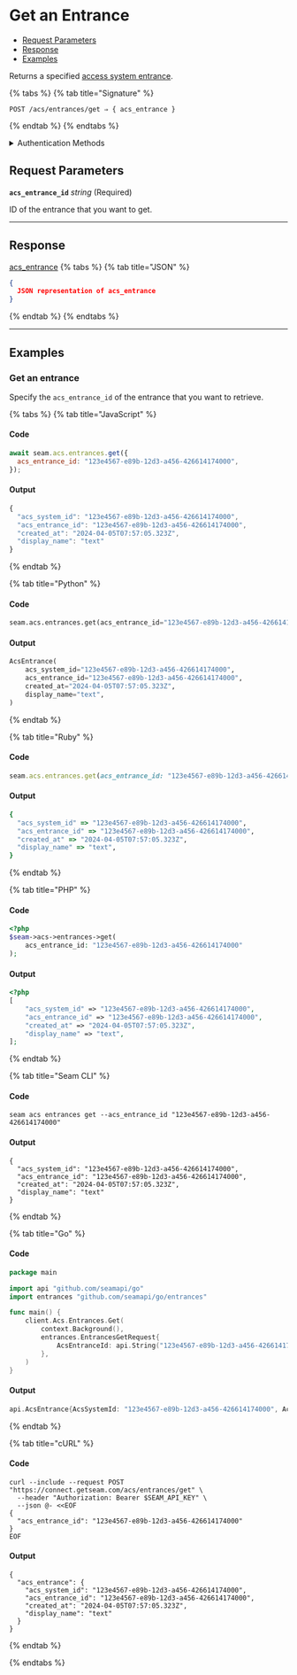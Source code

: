 # Get an Entrance

- [Request Parameters](./#request-parameters)
- [Response](./#response)
- [Examples](./#examples)

Returns a specified [access system entrance](../../../capability-guides/access-systems/retrieving-entrance-details.md).

{% tabs %}
{% tab title="Signature" %}
```
POST /acs/entrances/get ⇒ { acs_entrance }
```
{% endtab %}
{% endtabs %}

<details>

<summary>Authentication Methods</summary>

- API key
- Client session token

To learn more, see [Authentication](https://docs.seam.co/latest/api/authentication).
</details>

## Request Parameters

**`acs_entrance_id`** *string* (Required)

ID of the entrance that you want to get.

---


## Response

[acs\_entrance](./)
{% tabs %}
{% tab title="JSON" %}
```json
{
  JSON representation of acs_entrance
}
```
{% endtab %}
{% endtabs %}

---

## Examples

### Get an entrance

Specify the `acs_entrance_id` of the entrance that you want to retrieve.

{% tabs %}
{% tab title="JavaScript" %}
#### Code

```javascript
await seam.acs.entrances.get({
  acs_entrance_id: "123e4567-e89b-12d3-a456-426614174000",
});
```

#### Output

```javascript
{
  "acs_system_id": "123e4567-e89b-12d3-a456-426614174000",
  "acs_entrance_id": "123e4567-e89b-12d3-a456-426614174000",
  "created_at": "2024-04-05T07:57:05.323Z",
  "display_name": "text"
}
```
{% endtab %}

{% tab title="Python" %}
#### Code

```python
seam.acs.entrances.get(acs_entrance_id="123e4567-e89b-12d3-a456-426614174000")
```

#### Output

```python
AcsEntrance(
    acs_system_id="123e4567-e89b-12d3-a456-426614174000",
    acs_entrance_id="123e4567-e89b-12d3-a456-426614174000",
    created_at="2024-04-05T07:57:05.323Z",
    display_name="text",
)
```
{% endtab %}

{% tab title="Ruby" %}
#### Code

```ruby
seam.acs.entrances.get(acs_entrance_id: "123e4567-e89b-12d3-a456-426614174000")
```

#### Output

```ruby
{
  "acs_system_id" => "123e4567-e89b-12d3-a456-426614174000",
  "acs_entrance_id" => "123e4567-e89b-12d3-a456-426614174000",
  "created_at" => "2024-04-05T07:57:05.323Z",
  "display_name" => "text",
}
```
{% endtab %}

{% tab title="PHP" %}
#### Code

```php
<?php
$seam->acs->entrances->get(
    acs_entrance_id: "123e4567-e89b-12d3-a456-426614174000"
);
```

#### Output

```php
<?php
[
    "acs_system_id" => "123e4567-e89b-12d3-a456-426614174000",
    "acs_entrance_id" => "123e4567-e89b-12d3-a456-426614174000",
    "created_at" => "2024-04-05T07:57:05.323Z",
    "display_name" => "text",
];
```
{% endtab %}

{% tab title="Seam CLI" %}
#### Code

```seam_cli
seam acs entrances get --acs_entrance_id "123e4567-e89b-12d3-a456-426614174000"
```

#### Output

```seam_cli
{
  "acs_system_id": "123e4567-e89b-12d3-a456-426614174000",
  "acs_entrance_id": "123e4567-e89b-12d3-a456-426614174000",
  "created_at": "2024-04-05T07:57:05.323Z",
  "display_name": "text"
}
```
{% endtab %}

{% tab title="Go" %}
#### Code

```go
package main

import api "github.com/seamapi/go"
import entrances "github.com/seamapi/go/entrances"

func main() {
	client.Acs.Entrances.Get(
		context.Background(),
		entrances.EntrancesGetRequest{
			AcsEntranceId: api.String("123e4567-e89b-12d3-a456-426614174000"),
		},
	)
}
```

#### Output

```go
api.AcsEntrance{AcsSystemId: "123e4567-e89b-12d3-a456-426614174000", AcsEntranceId: "123e4567-e89b-12d3-a456-426614174000", CreatedAt: "2024-04-05T07:57:05.323Z", DisplayName: "text"}
```
{% endtab %}

{% tab title="cURL" %}
#### Code

```curl
curl --include --request POST "https://connect.getseam.com/acs/entrances/get" \
  --header "Authorization: Bearer $SEAM_API_KEY" \
  --json @- <<EOF
{
  "acs_entrance_id": "123e4567-e89b-12d3-a456-426614174000"
}
EOF
```

#### Output

```curl
{
  "acs_entrance": {
    "acs_system_id": "123e4567-e89b-12d3-a456-426614174000",
    "acs_entrance_id": "123e4567-e89b-12d3-a456-426614174000",
    "created_at": "2024-04-05T07:57:05.323Z",
    "display_name": "text"
  }
}
```
{% endtab %}

{% endtabs %}


